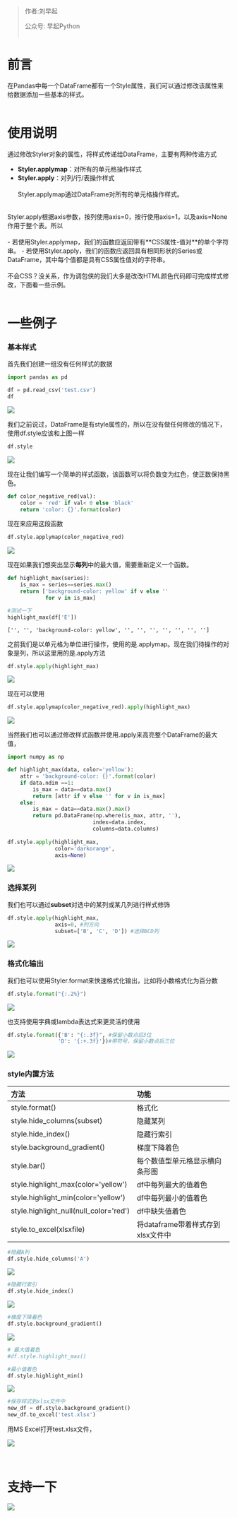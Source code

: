 





>作者:刘早起
>
>公众号: 早起Python
<br><br>

# 前言
在Pandas中每一个DataFrame都有一个Style属性，我们可以通过修改该属性来给数据添加一些基本的样式。
<br><br>

# 使用说明
通过修改Styler对象的属性，将样式传递给DataFrame，主要有两种传递方式

- **Styler.applymap**：对所有的单元格操作样式
- **Styler.apply**：对列/行/表操作样式
<br><br>
Styler.applymap通过DataFrame对所有的单元格操作样式。
<br>
Styler.apply根据axis参数，按列使用axis=0，按行使用axis=1，以及axis=None作用于整个表。所以<br><br>
- 若使用Styler.applymap，我们的函数应返回带有**CSS属性-值对**的单个字符串。
- 若使用Styler.apply，我们的函数应返回具有相同形状的Series或DataFrame，其中每个值都是具有CSS属性值对的字符串。
<br><br>
不会CSS？没关系，作为调包侠的我们大多是改改HTML颜色代码即可完成样式修改，下面看一些示例。
<br><br>

# 一些例子
### 基本样式

首先我们创建一组没有任何样式的数据


```python
import pandas as pd

df = pd.read_csv('test.csv')
df
```

![](img/1.png)



我们之前说过，DataFrame是有style属性的，所以在没有做任何修改的情况下，使用df.style应该和上图一样



```python
df.style
```



![](img/1.png)

现在让我们编写一个简单的样式函数，该函数可以将负数变为红色，使正数保持黑色。


```python
def color_negative_red(val):
    color = 'red' if val< 0 else 'black'
    return 'color: {}'.format(color)
```

现在来应用这段函数


```python
df.style.applymap(color_negative_red)
```

![](img/2.png)



现在如果我们想突出显示**每列**中的最大值，需要重新定义一个函数。


```python
def highlight_max(series):
    is_max = series==series.max()
    return ['background-color: yellow' if v else '' 
            for v in is_max]

#测试一下
highlight_max(df['E'])
```




    ['', '', 'background-color: yellow', '', '', '', '', '', '', '']



之前我们是以单元格为单位进行操作，使用的是.applymap。现在我们待操作的对象是列，所以这里用的是.apply方法


```python
df.style.apply(highlight_max)
```

![](img/3.png)



现在可以使用


```python
df.style.applymap(color_negative_red).apply(highlight_max)
```



![](img/4.png)



当然我们也可以通过修改样式函数并使用.apply来高亮整个DataFrame的最大值，


```python
import numpy as np

def highlight_max(data, color='yellow'):
    attr = 'background-color: {}'.format(color)
    if data.ndim ==1:
        is_max = data==data.max()
        return [attr if v else '' for v in is_max]
    else:
        is_max = data==data.max().max()
        return pd.DataFrame(np.where(is_max, attr, ''),
                           index=data.index, 
                           columns=data.columns)
    
df.style.apply(highlight_max, 
               color='darkorange', 
               axis=None)
```

![](img/5.png)



### 选择某列
我们也可以通过**subset**对选中的某列或某几列进行样式修饰


```python
df.style.apply(highlight_max, 
               axis=0, #列方向
               subset=['B', 'C', 'D']) #选择BCD列
```

![](img/6.png)



### 格式化输出

我们也可以使用Styler.format来快速格式化输出，比如将小数格式化为百分数


```python
df.style.format("{:.2%}")
```

![](img/7.png)



也支持使用字典或lambda表达式来更灵活的使用


```python
df.style.format({'B': "{:.3f}", #保留小数点后3位
                'D': '{:+.3f}'})#带符号，保留小数点后三位
```

![](img/8.png)



### style内置方法
|方法|功能|
|:---|:---|
|style.format() |格式化|
|style.hide_columns(subset) |隐藏某列|
|style.hide_index()|隐藏行索引|
|style.background_gradient()|梯度下降着色|
|style.bar()|每个数值型单元格显示横向条形图|
|style.highlight_max(color='yellow') |df中每列最大的值着色|
|style.highlight_min(color='yellow')|df中每列最小的值着色|
|style.highlight_null(null_color='red')|df中缺失值着色|
|style.to_excel(xlsxfile) |将dataframe带着样式存到xlsx文件中|


```python
#隐藏A列
df.style.hide_columns('A')
```

![](img/9.png)




```python
#隐藏行索引
df.style.hide_index()
```

![](img/10.png)




```python
#梯度下降着色
df.style.background_gradient()
```



![](img/11.png)




```python
# 最大值着色
#df.style.highlight_max()

#最小值着色
df.style.highlight_min()
```

![](img/12.png)




```python
#保存样式到xlsx文件中
new_df = df.style.background_gradient()
new_df.to_excel('test.xlsx')
```

用MS Excel打开test.xlsx文件，

![](img/13.png)

<br>

# 支持一下

![](img/my_zanshang_qrcode.jpg)